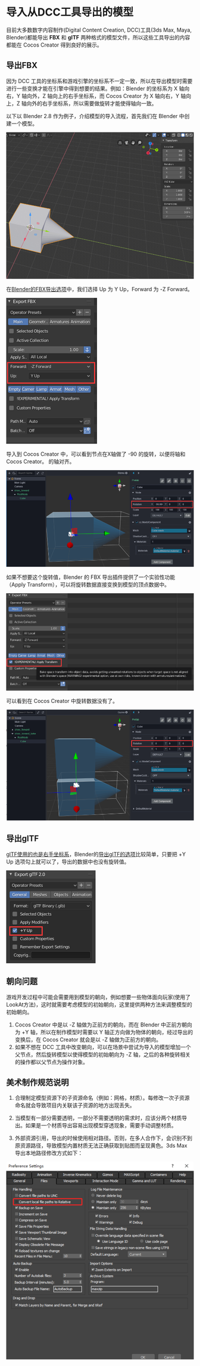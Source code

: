 # 导入从DCC工具导出的模型
目前大多数数字内容制作(Digital Content Creation, DCC)工具(3ds Max, Maya, Blender)都能导出 **FBX** 和 **glTF** 两种格式的模型文件，所以这些工具导出的内容都能在 Cocos Creator 得到良好的展示。
## 导出FBX
因为 DCC 工具的坐标系和游戏引擎的坐标系不一定一致，所以在导出模型时需要进行一些变换才能在引擎中得到想要的结果。例如：Blender 的坐标系为 X 轴向右，Y 轴向外，Z 轴向上的右手坐标系，而 Cocos Creator 为 X 轴向右，Y 轴向上，Z 轴向外的右手坐标系，所以需要做旋转才能使得轴向一致。

以下以 Blender 2.8 作为例子，介绍模型的导入流程，首先我们在 Blender 中创建一个模型。

![blender model](./mesh/blender_model.png)

在[Blender的FBX导出选项](https://docs.blender.org/manual/en/2.80/addons/io_scene_fbx.html)中，我们选择 Up 为 Y Up，Forward 为 -Z Forward。

![blender export](./mesh/blender_export_fbx_1.png)

导入到 Cocos Creator 中，可以看到节点在X轴做了 -90 的旋转，以便将轴和 Cocos Creator。
的轴对齐。

![blender export c3d](./mesh/blender_model_c3d.png)

如果不想要这个旋转值，Blender 的 FBX 导出插件提供了一个实验性功能（Apply Transform），可以将旋转数据直接变换到模型的顶点数据中。

![blender export bake](./mesh/blender_export_bake.png)

可以看到在 Cocos Creator 中旋转数据没有了。

![blender export bake c3d](./mesh/blender_model_bake_c3d.png)

## 导出glTF
[glTF使用的也是右手坐标系](https://github.com/KhronosGroup/glTF/tree/master/specification/2.0#coordinate-system-and-units)，Blender的[导出glTF的选项](https://docs.blender.org/manual/en/2.80/addons/io_scene_gltf2.html)比较简单，只要把 +Y Up 选项勾上就可以了，导出的数据中也没有旋转值。

![blender export glTF](./mesh/blender_export_gltf.png)

## 朝向问题
游戏开发过程中可能会需要用到模型的朝向，例如想要一些物体面向玩家(使用了LookAt方法)，这时就需要考虑模型的初始朝向，这里提供两种方法来调整模型的初始朝向。

1. Cocos Creator 中是以 -Z 轴做为正前方的朝向，而在 Blender 中正前方朝向为 +Y 轴，所以在制作模型时需要以 Y 轴正方向做为物体的朝向，经过导出的变换后，在 Cocos Creator 就会是以 -Z 轴做为正前方的朝向。
2. 如果不想在 DCC 工具中改变朝向，可以在场景中尝试为导入的模型增加一个父节点，然后旋转模型以使得模型的初始朝向为 -Z 轴，之后的各种旋转相关的操作都以父节点为操作对象。

## 美术制作规范说明

1. 合理制定模型资源下的子资源命名（例如：网格，材质）。每修改一次子资源命名就会导致项目内关联该子资源的地方出现丢失。

2. 当模型有一部分需要透明，一部分不需要透明的需求时，应该分两个材质导出。如果是一个材质导出容易出现模型穿透现象，需要手动调整材质。

3. 外部资源引用，导出的时候使用相对路径。否则，在多人合作下，会识别不到原资源路径，导致模型内置材质无法正确获取到贴图而呈现黄色。3ds Max 导出本地路径修改方式如下：

![relative path](./mesh/relative_path.png)
